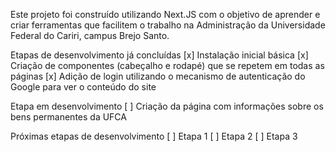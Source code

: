 Este projeto foi construído utilizando Next.JS com o objetivo de aprender e criar ferramentas que facilitem o trabalho na Administração da Universidade Federal do Cariri, campus Brejo Santo.

Etapas de desenvolvimento já concluídas
[x] Instalação inicial básica
[x] Criação de componentes (cabeçalho e rodapé) que se repetem em todas as páginas
[x] Adição de login utilizando o mecanismo de autenticação do Google para ver o conteúdo do site


Etapa em desenvolvimento
[ ] Criação da página com informações sobre os bens permanentes da UFCA

Próximas etapas de desenvolvimento
[ ] Etapa 1
[ ] Etapa 2
[ ] Etapa 3
